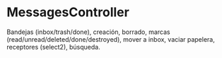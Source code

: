 # MessagesController

Bandejas (inbox/trash/done), creación, borrado, marcas (read/unread/deleted/done/destroyed), mover a inbox, vaciar papelera, receptores (select2), búsqueda.
